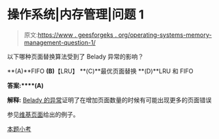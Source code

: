 # 操作系统|内存管理|问题 1

> 原文:[https://www . geesforgeks . org/operating-systems-memory-management-question-1/](https://www.geeksforgeeks.org/operating-systems-memory-management-question-1/)

以下哪种页面替换算法受到了 Belady 异常的影响？

**(A)**FIFO
**(B)**【LRU】
**(C)**最优页面替换
**(D)**LRU 和 FIFO

**答案:****(A)**

**解释:** [Belady 的异常](http://en.wikipedia.org/wiki/B%C3%A9l%C3%A1dy's_anomaly)证明了在增加页面数量的时候有可能出现更多的页面错误

参见[维基页面](http://en.wikipedia.org/wiki/B%C3%A9l%C3%A1dy's_anomaly)给出的例子。

[本题小考](https://www.geeksforgeeks.org/operating-systems-gq/memory-management-gq/)